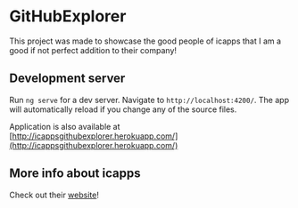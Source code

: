 # GitHubExplorer

This project was made to showcase the good people of icapps that I am a good if not perfect addition to their company!

## Development server

Run `ng serve` for a dev server. Navigate to `http://localhost:4200/`. The app will automatically reload if you change any of the source files.

Application is also available at [http://icappsgithubexplorer.herokuapp.com/](http://icappsgithubexplorer.herokuapp.com/)

## More info about icapps

Check out their [website](https://icapps.com/)!
